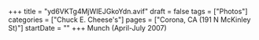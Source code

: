 +++
title = "yd6VKTg4MjWIEJGkoYdn.avif"
draft = false
tags = ["Photos"]
categories = ["Chuck E. Cheese's"]
pages = ["Corona, CA (191 N McKinley St)"]
startDate = ""
+++
Munch (April-July 2007)
